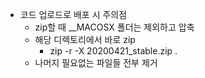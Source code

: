 - 코드 업로드로 배포 시 주의점
    - zip할 때 __MACOSX 폴더는 제외하고 압축
    - 해당 디렉토리에서 바로 zip 
        - zip -r -X 20200421_stable.zip .
    - 나머지 필요없는 파일들 전부 제거